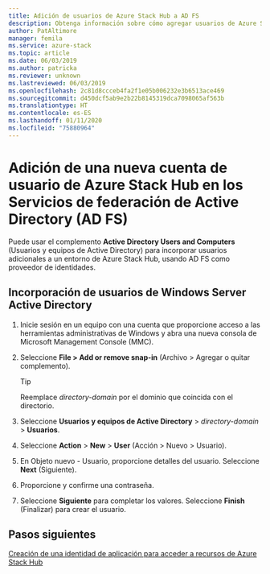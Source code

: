 ```yaml
---
title: Adición de usuarios de Azure Stack Hub a AD FS
description: Obtenga información sobre cómo agregar usuarios de Azure Stack Hub para implementaciones de Servicios de federación de Active Directory (AD FS).
author: PatAltimore
manager: femila
ms.service: azure-stack
ms.topic: article
ms.date: 06/03/2019
ms.author: patricka
ms.reviewer: unknown
ms.lastreviewed: 06/03/2019
ms.openlocfilehash: 2c81d8ccceb4fa2f1e05b006232e3b6513ace469
ms.sourcegitcommit: d450dcf5ab9e2b22b8145319dca7098065af563b
ms.translationtype: HT
ms.contentlocale: es-ES
ms.lasthandoff: 01/11/2020
ms.locfileid: "75880964"
---
```

# <a name="add-a-new-azure-stack-hub-user-account-in-active-directory-federation-services-ad-fs"></a>Adición de una nueva cuenta de usuario de Azure Stack Hub en los Servicios de federación de Active Directory (AD FS)

Puede usar el complemento **Active Directory Users and Computers** (Usuarios y equipos de Active Directory) para incorporar usuarios adicionales a un entorno de Azure Stack Hub, usando AD FS como proveedor de identidades.

## <a name="add-windows-server-active-directory-users"></a>Incorporación de usuarios de Windows Server Active Directory

1. Inicie sesión en un equipo con una cuenta que proporcione acceso a las herramientas administrativas de Windows y abra una nueva consola de Microsoft Management Console (MMC).
2. Seleccione **File > Add or remove snap-in** (Archivo > Agregar o quitar complemento).

   > [!TIP]
   > Reemplace *directory-domain* por el dominio que coincida con el directorio. 

3. Seleccione **Usuarios y equipos de Active Directory** > *directory-domain* > **Usuarios**.
4. Seleccione **Action** > **New** > **User** (Acción > Nuevo > Usuario).
5. En Objeto nuevo - Usuario, proporcione detalles del usuario. Seleccione **Next** (Siguiente).
6. Proporcione y confirme una contraseña.
7. Seleccione **Siguiente** para completar los valores. Seleccione **Finish** (Finalizar) para crear el usuario.


## <a name="next-steps"></a>Pasos siguientes

[Creación de una identidad de aplicación para acceder a recursos de Azure Stack Hub](azure-stack-create-service-principals.md)